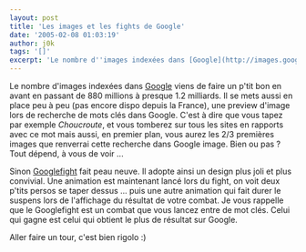 ```yaml
---
layout: post
title: 'Les images et les fights de Google'
date: '2005-02-08 01:03:19'
author: j0k
tags: '[]'
excerpt: 'Le nombre d''images indexées dans [Google](http://images.google.com/) viens de faire un p''tit bon en avant en passant de 880 millions à presque 1.2 milliards.   )   Il se mets aussi en place peu à peu (pas encore dispo depuis la France), une preview d''image lors de recherche de mots clés dans Google.   C''est à dire que vous tapez par exemple      ...'
---
```


Le nombre d'images indexées dans [Google](http://images.google.com/) viens de faire un p'tit bon en avant en passant de 880 millions à presque 1.2 milliards.      Il se mets aussi en place peu à peu (pas encore dispo depuis la France), une preview d'image lors de recherche de mots clés dans Google.   C'est à dire que vous tapez par exemple *Choucroute*, et vous tomberez sur tous les sites en rapports avec ce mot mais aussi, en premier plan, vous aurez les 2/3 premières images que renverrai cette recherche dans Google image.   Bien ou pas ? Tout dépend, à vous de voir ...

Sinon [Googlefight](http://www.googlefight.com/) fait peau neuve. Il adopte ainsi un design plus joli et plus convivial. Une animation est maintenant lancé lors du fight, on voit deux p'tits persos se taper dessus ... puis une autre animation qui fait durer le suspens lors de l'affichage du résultat de votre combat.   Je vous rappelle que le Googlefight est un combat que vous lancez entre de mot clés. Celui qui gagne est celui qui obtient le plus de résultat sur Google.

Aller faire un tour, c'est bien rigolo :)
